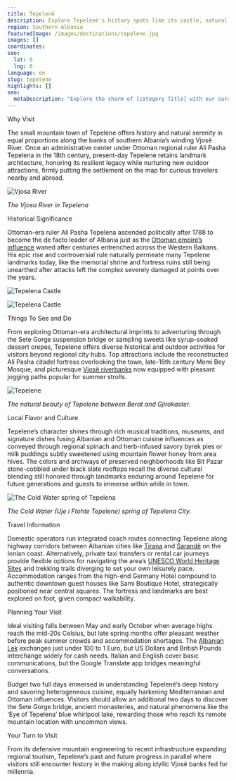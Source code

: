 ```yaml
---
title: Tepelenë
description: Explore Tepelenë's history spots like its castle, natural wonders like the Vjosa River, and local cuisine featuring qofte meatballs and raki spirit in this scenic southern Albanian town.
region: Southern Albania
featuredImage: /images/destinations/tepelene.jpg
images: []
coordinates:
seo:
  lat: 0
  lng: 0
language: en
slug: tepelene
highlights: []
seo:
  metaDescription: "Explore the charm of [category Title] with our curated collection of unique items."
---
```


Why Visit

The small mountain town of Tepelene offers history and natural serenity in equal proportions along the banks of southern Albania’s winding Vjosë River. Once an administrative center under Ottoman regional ruler Ali Pasha Tepelena in the 18th century, present-day Tepelene retains landmark architecture, honoring its resilient legacy while nurturing new outdoor attractions, firmly putting the settlement on the map for curious travelers nearby and abroad.

![Vjosa River](/images/destinations/Vjosa_River.jpeg "Vjosa River")

*The Vjosa River in Tepelena*

Historical Significance

Ottoman-era ruler Ali Pasha Tepelena ascended politically after 1788 to become the de facto leader of Albania just as the [Ottoman empire’s influence](https://albaniavisit.com/albania-under-ottoman-rule/) waned after centuries entrenched across the Western Balkans. His epic rise and controversial rule naturally permeate many Tepelene landmarks today, like the memorial shrine and fortress ruins still being unearthed after attacks left the complex severely damaged at points over the years.

![Tepelena Castle](/images/destinations/Kalaja_e_Tepelenes.jpg "Kalaja e Tepelenes")

![Tepelena Castle](/images/destinations/Castle-Tepelena.jpg "Castle Tepelena")

Things To See and Do

From exploring Ottoman-era architectural imprints to adventuring through the Sete Gorge suspension bridge or sampling sweets like syrup-soaked dessert crepes, Tepelene offers diverse historical and outdoor activities for visitors beyond regional city hubs. Top attractions include the reconstructed Ali Pasha citadel fortress overlooking the town, late-16th century Memi Bey Mosque, and picturesque [Vjosë riverbanks](https://albaniavisit.com/attractions/vjosa-river/) now equipped with pleasant jogging paths popular for summer strolls.

![Tepelene](/images/destinations/Lumi-Drino-river-Tepelene.jpeg "Lumi Drino river Tepelene")

*The natural beauty of Tepelene between Berat and Gjirokaster*.

Local Flavor and Culture

Tepelene’s character shines through rich musical traditions, museums, and signature dishes fusing Albanian and Ottoman cuisine influences as conveyed through regional spinach and herb-infused savory byrek pies or milk puddings subtly sweetened using mountain flower honey from area hives. The colors and archways of preserved neighborhoods like Bit Pazar stone-cobbled under black slate rooftops recall the diverse cultural blending still honored through landmarks enduring around Tepelene for future generations and guests to immerse within while in town.

![The Cold Water spring of Tepelena](/images/destinations/The-Cold-Water-spring-of-Tepelena-City.jpeg "The Cold Water spring of Tepelena City")

*The Cold Water (Uje i Ftohte Tepelene) spring of Tepelena City.*

Travel Information

Domestic operators run integrated coach routes connecting Tepelene along highway corridors between Albanian cities like [Tirana](https://albaniavisit.com/destinations/tirana/) and [Sarandë](https://albaniavisit.com/destinations/saranda/) on the Ionian coast. Alternatively, private taxi transfers or rental car journeys provide flexible options for navigating the area’s [UNESCO World Heritage Sites](https://albaniavisit.com/attractions/unesco-world-heritage-sites/) and trekking trails diverging to set your own leisurely pace. Accommodation ranges from the high-end Germany Hotel compound to authentic downtown guest houses like Sami Boutique Hotel, strategically positioned near central squares. The fortress and landmarks are best explored on foot, given compact walkability.

Planning Your Visit

Ideal visiting falls between May and early October when average highs reach the mid-20s Celsius, but late spring months offer pleasant weather before peak summer crowds and accommodation shortages. The [Albanian Lek](https://albaniavisit.com/travel-guide/currency-lek/) exchanges just under 100 to 1 Euro, but US Dollars and British Pounds interchange widely for cash needs. Italian and English cover basic communications, but the Google Translate app bridges meaningful conversations.

Budget two full days immersed in understanding Tepelenë’s deep history and savoring heterogeneous cuisine, equally harkening Mediterranean and Ottoman influences. Visitors should allow an additional two days to discover the Sete Gorge bridge, ancient monasteries, and natural phenomena like the ‘Eye of Tepelena’ blue whirlpool lake, rewarding those who reach its remote mountain location with uncommon views.

Your Turn to Visit

From its defensive mountain engineering to recent infrastructure expanding regional tourism, Tepelene’s past and future progress in parallel where visitors still encounter history in the making along idyllic Vjosë banks fed for millennia.

